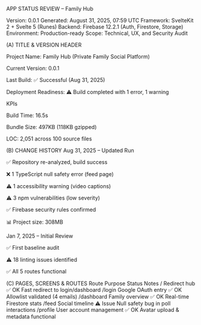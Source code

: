APP STATUS REVIEW – Family Hub

Version: 0.0.1
Generated: August 31, 2025, 07:59 UTC
Framework: SvelteKit 2 + Svelte 5 (Runes)
Backend: Firebase 12.2.1 (Auth, Firestore, Storage)
Environment: Production-ready
Scope: Technical, UX, and Security Audit

(A) TITLE & VERSION HEADER

Project Name: Family Hub (Private Family Social Platform)

Current Version: 0.0.1

Last Build: ✅ Successful (Aug 31, 2025)

Deployment Readiness: ⚠️ Build completed with 1 error, 1 warning

KPIs

Build Time: 16.5s

Bundle Size: 497KB (118KB gzipped)

LOC: 2,051 across 100 source files

(B) CHANGE HISTORY
Aug 31, 2025 – Updated Run

✅ Repository re-analyzed, build success

❌ 1 TypeScript null safety error (feed page)

⚠️ 1 accessibility warning (video captions)

⚠️ 3 npm vulnerabilities (low severity)

✅ Firebase security rules confirmed

📊 Project size: 308MB

Jan 7, 2025 – Initial Review

✅ First baseline audit

⚠️ 18 linting issues identified

✅ All 5 routes functional

(C) PAGES, SCREENS & ROUTES
Route Purpose Status Notes
/ Redirect hub ✅ OK Fast redirect to login/dashboard
/login Google OAuth entry ✅ OK Allowlist validated (4 emails)
/dashboard Family overview ✅ OK Real-time Firestore stats
/feed Social timeline ⚠️ Issue Null safety bug in poll interactions
/profile User account management ✅ OK Avatar upload & metadata functional
